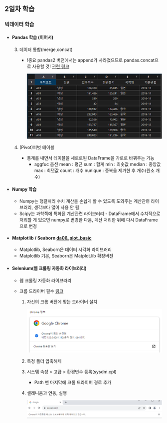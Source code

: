 ## 2일차 학습
### 빅데이터 학습

- #### Pandas 학습 (이어서)

    3. 데이터 통합(merge,concat)
        - !중요 pandas2 버전에서는 append가 사라졌으므로 pandas.concat으로 사용할 것! [관련 링크](https://pandas.pydata.org/docs/whatsnew/v2.0.0.html)

            ![concat 결과](https://raw.githubusercontent.com/KangJeongTaek/bigdata-analysis-2024/main/images/ba002.png)

    4. (Pivot)피벗 테이블
        - 통계를 내면서 테이블을 세로로된 DataFrame을 가로로 바꿔주는 기능
            - aggfuc 옵션
                mean : 평균
                sum : 합계
                min : 최솟값
                median : 중앙값
                max : 최댓값
                count : 개수
                nunique : 중복을 제거한 후 개수(원소 개수)

- #### Numpy 학습
    - Numpy는 행렬처리 수치 계산을 손쉽게 할 수 있도록 도와주는 계산관련 라이브러리, 생각보다 많이 사용 안 됨
    - Scipy는 과학쪽에 특화된 계산관련 라이브러리
            - DataFrame에서 수치적으로 처리할 게 있으면 numpy로 변경한 다음, 계산 처리한 뒤에 다시 DataFrame으로 변경

- #### Matplotlib / Seaborn   [da06_plot_basic](https://github.com/KangJeongTaek/bigdata-analysis-2024/blob/main/day02/da06_plot_basic.ipynb)
    - Matplotlib, Seaborn은 데이터 시각화 라이브러리
    - Matplotlib 기본, Seaborn은 Matplot.lib 확장버전

- #### Selenium(웹 크롤링 자동화 라이브러리)
    - 웹 크롤링 자동화 라이브러리
    - 크롬 드라이버 필수 [링크](https://googlechromelabs.github.io/chrome-for-testing/#stable)

        1. 자신의 크롬 버전에 맞는 드라이버 설치
            
            ![크롬 버전](https://raw.githubusercontent.com/KangJeongTaek/bigdata-analysis-2024/main/images/ba003.png)

        2. 특정 폴더 압축해제

        3. 시스템 속성 > 고급 > 환경변수 등록(sysdm.cpl)
            - Path 맨 마지막에 크롬 드라이버 경로 추가

        4. 셀레니움과 연동, 실행

            ![셀레니움연동](https://raw.githubusercontent.com/KangJeongTaek/bigdata-analysis-2024/main/images/ba004.png)

